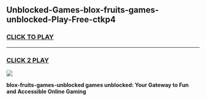 
## Unblocked-Games-blox-fruits-games-unblocked-Play-Free-ctkp4
<h3>
<a href="https://premium76.site?title=blox-fruits-games-unblocked&ref=20A">CLICK TO PLAY</a></h3>
<hr>

<h3>
<a href="https://premium76.site?title=blox-fruits-games-unblocked&ref=20A">CLICK 2 PLAY</a>
  
</h3>

<a href="https://premium76.site?title=blox-fruits-games-unblocked&ref=20A"><img src="https://clearcache.store/games.png"></a>


**blox-fruits-games-unblocked games unblocked: Your Gateway to Fun and Accessible Online Gaming**
